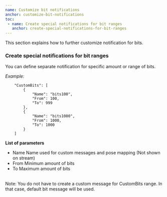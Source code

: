```yaml
---
name: Customize bit notifications
anchor: customize-bit-notifications
toc: 
 - name: Create special notifications for bit ranges
   anchor: create-special-notifications-for-bit-ranges
---
```

This section explains how to further customize notification for bits.

### Create special notifications for bit ranges
You can define separate notification for specific amount or range of bits.

*Example:*
```
    "CustomBits": [
        {
            "Name": "bits100",
            "From": 100,
            "To": 999
        },
        {
            "Name": "bits1000",
            "From": 1000,
            "To": 1000
        }
    ]
```
**List of parameters**
* <span class="icon settings">Name</span> Name used for custom messages and pose mapping (Not shown on stream)
* <span class="icon settings">From</span> Minimum amount of bits
* <span class="icon settings">To</span> Maximum amount of bits

<br><span class="icon idea">Note: You do not have to create a custom message for CustomBits range. In that case, default bit message will be used.</span>
